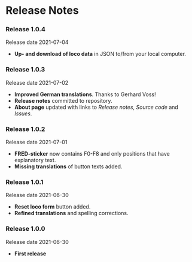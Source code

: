 # Release Notes
### Release 1.0.4
Release date 2021-07-04
- **Up- and download of loco data** in JSON to/from your local computer. 

### Release 1.0.3
Release date 2021-07-02
- **Improved German translations**. Thanks to Gerhard Voss!
- **Release notes** committed to repository.
- **About page** updated with links to *Release notes*, *Source code* and *Issues*.

### Release 1.0.2
Release date 2021-07-01
- **FRED-sticker** now contains F0-F8 and only positions that have explanatory text.
- **Missing translations** of button texts added.

### Release 1.0.1
Release date 2021-06-30
- **Reset loco form** button added.
- **Refined translations** and spelling corrections.

### Release 1.0.0
Release date 2021-06-30
- **First release**